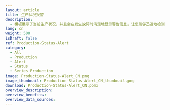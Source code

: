 ```yaml
---
layout: article
title: 生产状况报警
description: 
  - 模板展示了当前生产状况，并且会在发生故障时清楚地显示警告信息，让您能够迅速地检测出故障并对其进行处理。
lang: cn
weight: 500
isDraft: false
ref: Production-Status-Alert
category:
  - All
  - Production
  - Alert
  - Status
  - Series Production
image: Production-Status-Alert_CN.png
image_thumbnail: Production-Status-Alert_CN_thumbnail.png
download: Production-Status-Alert_CN.pbmx
overview_description:
overview_benefits:
overview_data_sources:
---
```

